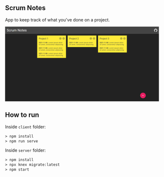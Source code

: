 ## Scrum Notes
App to keep track of what you've done on a project.

![App screenshot](screenshot.png)

## How to run

Inside ```client``` folder:

```
> npm install
> npm run serve
```

Inside ```server``` folder:

```
> npm install
> npx knex migrate:latest
> npm start
```